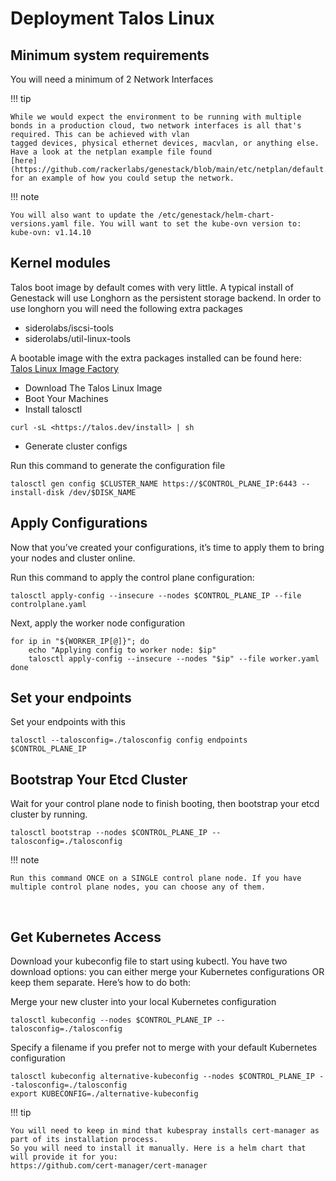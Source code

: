 # Deployment Talos Linux

## Minimum system requirements

You will need a minimum of 2 Network Interfaces

!!! tip

    While we would expect the environment to be running with multiple bonds in a production cloud, two network interfaces is all that's required. This can be achieved with vlan
    tagged devices, physical ethernet devices, macvlan, or anything else. Have a look at the netplan example file found
    [here](https://github.com/rackerlabs/genestack/blob/main/etc/netplan/default.yaml) for an example of how you could setup the network.

!!! note

    You will also want to update the /etc/genestack/helm-chart-versions.yaml file. You will want to set the kube-ovn version to:
    kube-ovn: v1.14.10

## Kernel modules

Talos boot image by default comes with very little. A typical install of Genestack will use Longhorn as the persistent storage backend. In order to use longhorn you will need the following extra packages

* siderolabs/iscsi-tools
* siderolabs/util-linux-tools

A bootable image with the extra packages installed can be found here: [Talos Linux Image Factory](https://factory.talos.dev/)

* Download The Talos Linux Image
* Boot Your Machines
* Install talosctl

``` shell
curl -sL <https://talos.dev/install> | sh
```

* Generate cluster configs

Run this command to generate the configuration file

``` shell
talosctl gen config $CLUSTER_NAME https://$CONTROL_PLANE_IP:6443 --install-disk /dev/$DISK_NAME
```

## Apply Configurations

Now that you’ve created your configurations, it’s time to apply them to bring your nodes and cluster online.

Run this command to apply the control plane configuration:

``` shell
talosctl apply-config --insecure --nodes $CONTROL_PLANE_IP --file controlplane.yaml
```

Next, apply the worker node configuration

``` shell
for ip in "${WORKER_IP[@]}"; do
    echo "Applying config to worker node: $ip"
    talosctl apply-config --insecure --nodes "$ip" --file worker.yaml
done
```

## Set your endpoints

Set your endpoints with this

``` shell
talosctl --talosconfig=./talosconfig config endpoints $CONTROL_PLANE_IP
```

## Bootstrap Your Etcd Cluster

Wait for your control plane node to finish booting, then bootstrap your etcd cluster by running.

``` shell
talosctl bootstrap --nodes $CONTROL_PLANE_IP --talosconfig=./talosconfig
```

!!! note

    Run this command ONCE on a SINGLE control plane node. If you have multiple control plane nodes, you can choose any of them.
​

## Get Kubernetes Access

Download your kubeconfig file to start using kubectl. You have two download options: you can either merge your Kubernetes configurations OR keep them separate. Here’s how to do both:

Merge your new cluster into your local Kubernetes configuration

``` shell
talosctl kubeconfig --nodes $CONTROL_PLANE_IP --talosconfig=./talosconfig
```

Specify a filename if you prefer not to merge with your default Kubernetes configuration

``` shell
talosctl kubeconfig alternative-kubeconfig --nodes $CONTROL_PLANE_IP --talosconfig=./talosconfig
export KUBECONFIG=./alternative-kubeconfig
```

!!! tip

    You will need to keep in mind that kubespray installs cert-manager as part of its installation process.
    So you will need to install it manually. Here is a helm chart that will provide it for you:
    https://github.com/cert-manager/cert-manager

